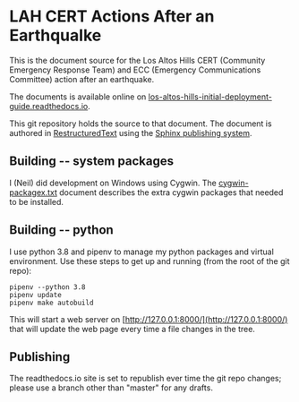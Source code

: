 
LAH CERT Actions After an Earthqualke
======================================

This is the document source for the Los Altos Hills CERT (Community Emergency Response Team)
and ECC (Emergency Communications Committee) action after an earthquake.

The documents is available online on [los-altos-hills-initial-deployment-guide.readthedocs.io](https://los-altos-hills-initial-deployment-guide.readthedocs.io/en/latest/).

This git repository holds the source to that document.  The document is authored in
[RestructuredText](https://docutils.sourceforge.io/rst.html) using the
[Sphinx publishing system](https://www.sphinx-doc.org/en/master/).

Building -- system packages
--------

I (Neil) did development on Windows using Cygwin.  The [cygwin-packagex.txt](cygwin-packages.txt)
document describes the extra cygwin packages that needed to be installed.

Building -- python
-----------

I use python 3.8 and pipenv to manage my python packages and virtual environment.
Use these steps to get up and running (from the root of the git repo):

```shell
pipenv --python 3.8
pipenv update
pipenv make autobuild
```

This will start a web server on [http://127.0.0.1:8000/](http://127.0.0.1:8000/) that will
update the web page every time a file changes in the tree.

Publishing
----------

The readthedocs.io site is set to republish ever time the git repo changes; please use a branch other
than "master" for any drafts.



